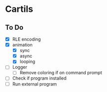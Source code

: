 # Cartils

## To Do
- [x] RLE encoding
- [x] animation
    - [x] sync
    - [x] async
    - [x] looping
- [ ] Logger
    - [ ] Remove coloring if on command prompt
- [ ] Check if program installed
- [ ] Run external program